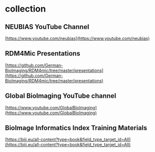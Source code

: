 # collection
## NEUBIAS YouTube Channel
[https://www.youtube.com/neubias](https://www.youtube.com/neubias)

## RDM4Mic Presentations
[https://github.com/German-BioImaging/RDM4mic/tree/master/presentations](https://github.com/German-BioImaging/RDM4mic/tree/master/presentations)

## Global BioImaging YouTube channel
[https://www.youtube.com/GlobalBioImaging](https://www.youtube.com/GlobalBioImaging)

## BioImage Informatics Index Training Materials
[https://biii.eu/all-content?type=book&field_type_target_id=All](https://biii.eu/all-content?type=book&field_type_target_id=All)

